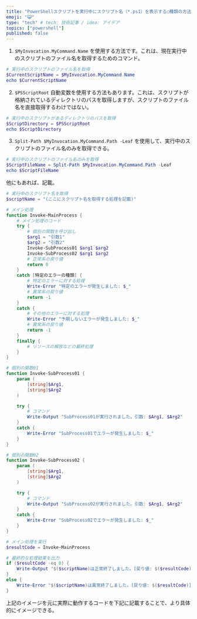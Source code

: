 ```yaml
---
title: "PowerShellスクリプトを実行中にスクリプト名（*.ps1）を表示する◯種類の方法"
emoji: "😺"
type: "tech" # tech: 技術記事 / idea: アイデア
topics: ["powershell"]
published: false
---
```


1. `$MyInvocation.MyCommand.Name` を使用する方法です。これは、現在実行中のスクリプトのファイル名を取得するためのコマンド。

```powershell
# 実行中のスクリプトのファイル名を取得
$CurrentScriptName = $MyInvocation.MyCommand.Name
echo $CurrentScriptName
```

2. `$PSScriptRoot` 自動変数を使用する方法もあります。これは、スクリプトが格納されているディレクトリのパスを取得しますが、スクリプトのファイル名を直接取得するわけではない。

```powershell
# 実行中のスクリプトがあるディレクトリのパスを取得
$ScriptDirectory = $PSScriptRoot
echo $ScriptDirectory
```

3. `Split-Path $MyInvocation.MyCommand.Path -Leaf` を使用して、実行中のスクリプトのファイル名のみを取得できる。

```powershell
# 実行中のスクリプトのファイル名のみを取得
$ScriptFileName = Split-Path $MyInvocation.MyCommand.Path -Leaf
echo $ScriptFileName
```

他にもあれば、記載。

```powershell:xxx.ps1
# 実行中のスクリプト名を取得
$scriptName = "(ここにスクリプト名を取得する処理を記載)"

# メイン処理
function Invoke-MainProcess {
    # メイン処理のコード
    try {
        # 個別の関数を呼び出し
        $arg1 = "引数1"
        $arg2 = "引数2"
        Invoke-SubProcess01 $arg1 $arg2
        Invoke-SubProcess02 $arg1 $arg2
        # 正常系の戻り値
        return 0
    }
    catch [特定のエラーの種類] {
        # 特定のエラーに対する処理
        Write-Error "特定のエラーが発生しました: $_"
        # 異常系の戻り値
        return -1
    }
    catch {
        # その他のエラーに対する処理
        Write-Error "予期しないエラーが発生しました: $_"
        # 異常系の戻り値
        return -1
    }
    finally {
        # リソースの解放などの最終処理
    }
}

# 個別の関数01
function Invoke-SubProcess01 {
    param (
        [string]$Arg1,
        [string]$Arg2
    )

    try {
        # コマンド
        Write-Output "SubProcess01が実行されました。引数: $Arg1, $Arg2"
    }
    catch {
        Write-Error "SubProcess01でエラーが発生しました: $_"
    }
}

# 個別の関数02
function Invoke-SubProcess02 {
    param (
        [string]$Arg1,
        [string]$Arg2
    )

    try {
        # コマンド
        Write-Output "SubProcess02が実行されました。引数: $Arg1, $Arg2"
    }
    catch {
        Write-Error "SubProcess02でエラーが発生しました: $_"
    }
}

# メイン処理を実行
$resultCode = Invoke-MainProcess

# 最終的な処理結果を出力
if ($resultCode -eq 0) {
    Write-Output "$($scriptName)は正常終了しました。[戻り値: $($resultCode)]"
}
else {
    Write-Error "$($scriptName)は異常終了しました。[戻り値: $($resultCode)]"
}
```

上記のイメージを元に実際に動作するコードを下記に記載することで、より具体的にイメージできる。
